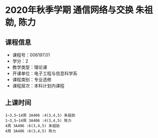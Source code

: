 # 2020年秋季学期 通信网络与交换 朱祖勍, 陈力






## 课程信息

- 课程号：006197.01
- 学分：2
- 教学类型：理论课
- 开课单位：电子工程与信息科学系
- 课程类别：专业选修
- 课程层次：本科计划内课程

## 上课时间

```
1~3,5~14周 3A406 :4(3,4,5) 朱祖勍
1~3,5~14周 3A406 :4(3,4,5) 陈力
4周 3A406 :6(3,4,5) 朱祖勍
4周 3A406 :6(3,4,5) 陈力
```


